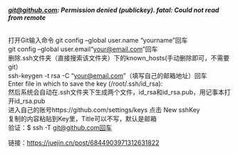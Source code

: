 ###### **git@github.com: Permission denied (publickey). fatal: Could not read from remote**

打开Git输入命令
git config –global user.name “yourname”回车  
git config –global user.email“your@email.com”回车  
删除.ssh文件夹（直接搜索该文件夹）下的known_hosts(手动删除即可，不需要git）  
ssh-keygen -t rsa -C “your@email.com”（填写自己的邮箱地址）回车  
Enter file in which to save the key (/root/.ssh/id_rsa):  
然后系统会自动在.ssh文件夹下生成两个文件，id_rsa和id_rsa.pub，用记事本打开id_rsa.pub  
进入自己的账号https://github.com/settings/keys 点击 New sshKey  
复制的内容粘贴到Key里，Title可以不写，默认是邮箱  
验证：$ ssh -T git@github.com回车  

链接：https://juejin.cn/post/6844903971312631822  